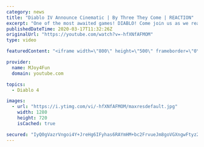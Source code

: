 ```yaml
---
category: news
title: "Diablo IV Announce Cinematic | By Three They Come | REACTION"
excerpt: "One of the most awaited games! DIABLO! Come join us as we react to Diablo IV Announce Cinematic - By Three They Come! Be scared and be amazed in this ..."
publishedDateTime: 2020-03-17T11:32:26Z
originalUrl: "https://youtube.com/watch?v=-hfXNfAFMOM"
type: video

featuredContent: "<iframe width=\"800\" height=\"500\" frameborder=\"0\" src=\"https://www.youtube.com/embed/-hfXNfAFMOM\" allow=\"accelerometer; autoplay; encrypted-media; gyroscope; picture-in-picture\" allowfullscreen></iframe>"

provider:
  name: MJoy4Fun
  domain: youtube.com

topics:
  - Diablo 4

images:
  - url: "https://i.ytimg.com/vi/-hfXNfAFMOM/maxresdefault.jpg"
    width: 1280
    height: 720
    isCached: true

secured: "IyQ0gVazrVngoi4Y+JreHg6IFyhas6RAYmHM+bc2FrvueJm8goVGXngwFtyz2vTXfPcz/nXmj4uy2Vw3of/QK2BxMwlUVSexZeeu6m0XbRriedH99lEBBmrVmWUdNIdMITuX5w3zjym/OLeH6Jw3wPFEDfUeZ2YIE7Lqvj3Gqmm3Ra5thHmgVL107b5d5ttZQ8+KufKrhdfA8E6Dv2Mw2liSpXDUxV1Qhj+2HoVmzkKat4W0oyWZ/+VPn90/HTNlPOPHFrGuX6AylkXJw35umvB8dDwsOK/EmYDuP6N0I4GrGaKNOTDUo488+xp5KqbIpOqCUf5UHfVTob1LNCoTWvm8I+s4dZQKt0mBoHIflrx/OEZxtW19gFs/TSKFcfvF1IGWHKvvXhxSau9s5WPK4jPpFNFBfg2Mwm8CdxGfvhV+T9GTblSL2hC9c7pqIXfu;WBanZdgOvh1dLp7crhy4VQ=="
---
```


